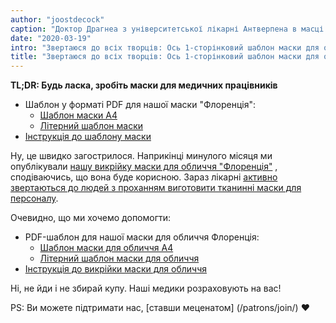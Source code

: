 ```yaml
---
author: "joostdecock"
caption: "Доктор Драгнеа з університетської лікарні Антверпена в масці Флоренції на обличчі"
date: "2020-03-19"
intro: "Звертаюся до всіх творців: Ось 1-сторінковий шаблон маски для обличчя у форматі PDF; тепер ідіть і зробіть кілька і допоможіть перемогти цю штуку"
title: "Звертаюся до всіх творців: Ось 1-сторінковий шаблон маски для обличчя у форматі PDF; тепер ідіть і зробіть кілька і допоможіть перемогти цю штуку"
---
```



<Note>

**TL;DR: Будь ласка, зробіть маски для медичних працівників**


 - Шаблон у форматі PDF для нашої маски "Флоренція":
   - [Шаблон маски А4](/florence-facemask-freesewing.org.a4.pdf)
   - [Літерний шаблон маски](/florence-facemask-freesewing.org.letter.pdf)
 - [Інструкція до шаблону маски](/docs/patterns/florence/instruction/)

</Note>

<YouTube id='VcQ69_ANsRA' />

Ну, це швидко загострилося. Наприкінці минулого місяця ми опублікували [нашу викрійку маски для обличчя "Флоренція"](/designs/florence/) , сподіваючись, що вона буде корисною. Зараз лікарні [активно звертаються до людей з проханням виготовити тканинні маски для персоналу](https://www.uza.be/mondmaskers).

Очевидно, що ми хочемо допомогти:

 - PDF-шаблон для нашої маски для обличчя Флоренція:
   - [Шаблон маски для обличчя А4](/florence-facemask-freesewing.org.a4.pdf)
   - [Літерний шаблон маски для обличчя](/florence-facemask-freesewing.org.letter.pdf)
 - [Інструкція до викрійки маски для обличчя](/docs/patterns/florence/instructions/)

Ні, не йди і не збирай купу. Наші медики розраховують на вас!

<Note>

PS: Ви можете підтримати нас, [ставши меценатом] (/patrons/join/) ❤️
</Note>

